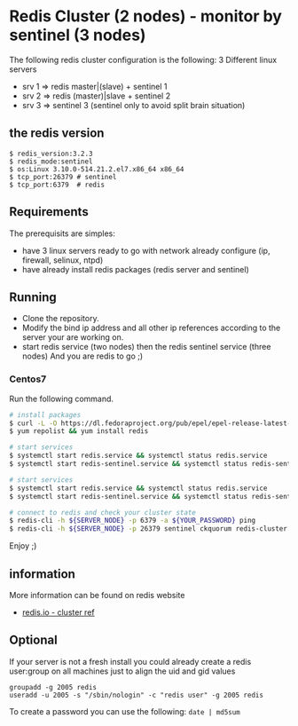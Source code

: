 # Redis Cluster (2 nodes) - monitor by sentinel (3 nodes)
The following redis cluster configuration is the following: 3 Different linux servers

* srv 1 => redis master|(slave) + sentinel 1
* srv 2 => redis (master)|slave + sentinel 2
* srv 3 => sentinel 3 (sentinel only to avoid split brain situation)

## the redis version
```
$ redis_version:3.2.3
$ redis_mode:sentinel
$ os:Linux 3.10.0-514.21.2.el7.x86_64 x86_64
$ tcp_port:26379 # sentinel
$ tcp_port:6379  # redis
```
## Requirements
The prerequisits are simples:
* have 3 linux servers ready to go with network already configure (ip, firewall, selinux, ntpd)
* have already install redis packages (redis server and sentinel)

## Running
* Clone the repository.
* Modify the bind ip address and all other ip references according to the server your are working on.
* start redis service (two nodes) then the redis sentinel service (three nodes)
And you are redis to go ;)

### Centos7
Run the following command.

```sh
# install packages
$ curl -L -O https://dl.fedoraproject.org/pub/epel/epel-release-latest-7.noarch.rpm && yum install epel-release-latest-7.noarch.rpm
$ yum repolist && yum install redis

# start services
$ systemctl start redis.service && systemctl status redis.service
$ systemctl start redis-sentinel.service && systemctl status redis-sentinel.service

# start services
$ systemctl start redis.service && systemctl status redis.service
$ systemctl start redis-sentinel.service && systemctl status redis-sentinel.service

# connect to redis and check your cluster state
$ redis-cli -h ${SERVER_NODE} -p 6379 -a ${YOUR_PASSWORD} ping
$ redis-cli -h ${SERVER_NODE} -p 26379 sentinel ckquorum redis-cluster
```

Enjoy ;)


## information
More information can be found on redis website
* [redis.io - cluster ref ](https://redis.io/topics/cluster-tutorial)

## Optional
If your server is not a fresh install you could already create a redis user:group on all machines just to align the uid and gid values
```
groupadd -g 2005 redis
useradd -u 2005 -s "/sbin/nologin" -c "redis user" -g 2005 redis
```
To create a password you can use the following:
`date | md5sum`
